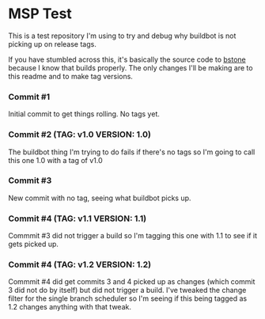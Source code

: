 MSP Test
======

This is a test repository I'm using to try and debug why buildbot is not picking up on release tags. 

If you have stumbled across this, it's basically the source code to [bstone](https://github.com/bibendovsky/bstone) because I know that builds properly. The only changes I'll be making are to this readme and to make tag versions. 

### Commit #1

Initial commit to get things rolling. No tags yet. 

### Commit #2 (TAG: v1.0 VERSION: 1.0)

The buildbot thing I'm trying to do fails if there's no tags so I'm going to call this one 1.0 with a tag of v1.0

### Commit #3

New commit with no tag, seeing what buildbot picks up. 

### Commit #4 (TAG: v1.1 VERSION: 1.1)

Commmit #3 did not trigger a build so I'm tagging this one with 1.1 to see if it gets picked up. 

### Commit #4 (TAG: v1.2 VERSION: 1.2)

Commmit #4 did get commits 3 and 4 picked up as changes (which commit 3 did not do by itself) but did not trigger a build. I've tweaked the change filter for the single branch scheduler so I'm seeing if this being tagged as 1.2 changes anything with that tweak. 